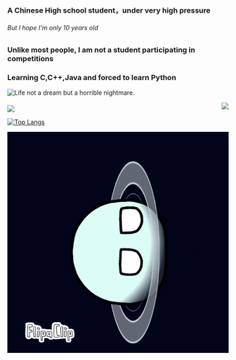 <h3>A Chinese High school student，under very high pressure</h3>
<h6>But I hope I'm only 10 years old</h6>
<h3>Unlike most people, I am not a student participating in competitions</h3>
<h3>Learning C,C++,Java and forced to learn Python</h3>
Life not a dream but a horrible nightmare.
<img   align="left" src="https://github-readme-stats.vercel.app/api?username=Uranus-18C5E&locale=en&line_height=33&show_icons=true&hide=&theme=dark&language_icon=github"/>
<p> </p>
<img   align="right" src="https://github-widgetbox.vercel.app/api/skills?languages=cpp,html,c,cpp,markdown&theme=dark&rank_icon=github"/>
<img   align="middle" src="https://github-widgetbox.vercel.app/api/skills?software=windows,vscode&theme=dark&rank_icon=github"/>

[![Top Langs](https://github-readme-stats.vercel.app/api/top-langs/?username=Uranus-18C5E&layout=compact&theme=dark&rank_icon=github)](https://githubfast.com/Uranus-18C5E/github-readme-stats)

<img src="https://github.com/Uranus-18C5E/Uranus-18C5E/blob/main/Uranus%2B%2528Copy%2529.gif"/>
